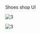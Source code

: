 Shoes shop UI 

![3](https://scontent.fhan2-3.fna.fbcdn.net/v/t39.30808-6/297044384_102724199219050_2406616235120348282_n.png?_nc_cat=107&ccb=1-7&_nc_sid=730e14&_nc_ohc=o05vRPdMUoYAX8GJzUU&_nc_ht=scontent.fhan2-3.fna&oh=00_AT9bJNETUKEBH2oEhuViejE6vouQIDg_c_yseUFTl-ft8w&oe=62F6C88D)

![3](https://scontent.fhan2-4.fna.fbcdn.net/v/t39.30808-6/298286226_102724669219003_2269790458604190694_n.png?_nc_cat=104&ccb=1-7&_nc_sid=730e14&_nc_ohc=oy0Rbm7Wa6EAX_tWzic&_nc_oc=AQlOdqoRVWIfC6zLAcmE0wZQBZkZYh3StQJP9ny7PWVxQeVeBs5znEZsStS7veq6hg5ZoFmDN-coPPV1uHj5aFR1&tn=s4WBSvRSWP6_GXWO&_nc_ht=scontent.fhan2-4.fna&oh=00_AT9a9DmwKgK19C9hBHq7nByk4IFS9GrCNdD7xLz9qjJ4gA&oe=62F7D0E2)
